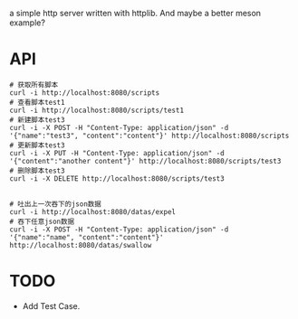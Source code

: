 a simple http server written with httplib. And maybe a better meson example?
# API
```shell
# 获取所有脚本
curl -i http://localhost:8080/scripts
# 查看脚本test1
curl -i http://localhost:8080/scripts/test1
# 新建脚本test3
curl -i -X POST -H "Content-Type: application/json" -d '{"name":"test3", "content":"content"}' http://localhost:8080/scripts
# 更新脚本test3
curl -i -X PUT -H "Content-Type: application/json" -d '{"content":"another content"}' http://localhost:8080/scripts/test3
# 删除脚本test3
curl -i -X DELETE http://localhost:8080/scripts/test3


# 吐出上一次吞下的json数据
curl -i http://localhost:8080/datas/expel
# 吞下任意json数据
curl -i -X POST -H "Content-Type: application/json" -d '{"name":"name", "content":"content"}' http://localhost:8080/datas/swallow
```

# TODO
- Add Test Case.
